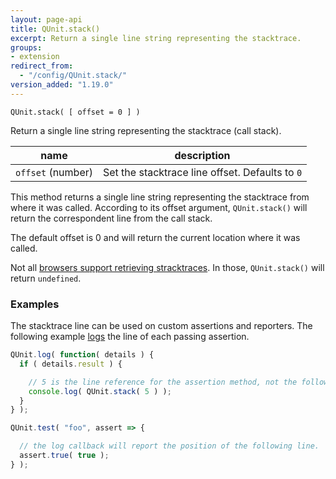 ```yaml
---
layout: page-api
title: QUnit.stack()
excerpt: Return a single line string representing the stacktrace.
groups:
- extension
redirect_from:
  - "/config/QUnit.stack/"
version_added: "1.19.0"
---
```


`QUnit.stack( [ offset = 0 ] )`

Return a single line string representing the stacktrace (call stack).

| name | description |
|------|-------------|
| `offset` (number) | Set the stacktrace line offset. Defaults to `0` |

This method returns a single line string representing the stacktrace from where it was called. According to its offset argument, `QUnit.stack()` will return the correspondent line from the call stack.

The default offset is 0 and will return the current location where it was called.

Not all [browsers support retrieving stracktraces][browsers]. In those, `QUnit.stack()` will return `undefined`.

[browsers]: https://developer.mozilla.org/en-US/docs/Web/JavaScript/Reference/Global_Objects/Error/Stack#Browser_compatibility

### Examples

The stacktrace line can be used on custom assertions and reporters. The following example [logs](../callbacks/QUnit.log.md) the line of each passing assertion.

```js
QUnit.log( function( details ) {
  if ( details.result ) {

    // 5 is the line reference for the assertion method, not the following line.
    console.log( QUnit.stack( 5 ) );
  }
} );

QUnit.test( "foo", assert => {

  // the log callback will report the position of the following line.
  assert.true( true );
} );
```
